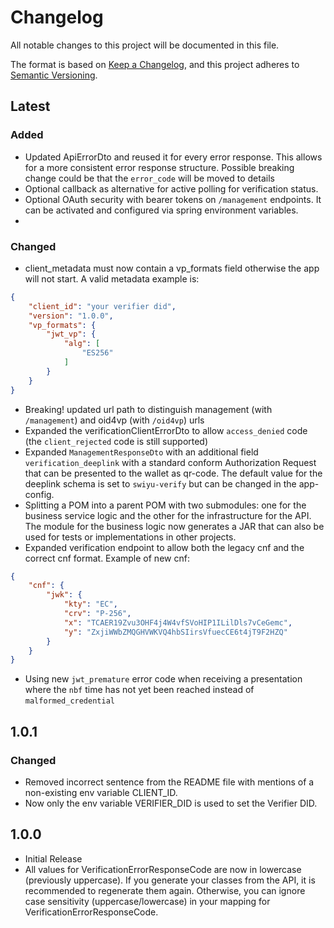 # Changelog

All notable changes to this project will be documented in this file.

The format is based on [Keep a Changelog](https://keepachangelog.com/en/1.1.0/),
and this project adheres to [Semantic Versioning](https://semver.org/spec/v2.0.0.html).

## Latest

### Added

- Updated ApiErrorDto and reused it for every error response. This allows for a more consistent error
  response structure. Possible breaking change could be that the `error_code` will be moved to details
- Optional callback as alternative for active polling for verification status.
- Optional OAuth security with bearer tokens on `/management` endpoints.
  It can be activated and configured via spring environment variables.
- 
### Changed

- client_metadata must now contain a vp_formats field otherwise the app will not start. A valid metadata example is:
```json
{
    "client_id": "your verifier did",
    "version": "1.0.0",
    "vp_formats": {
        "jwt_vp": {
            "alg": [
                "ES256"
            ]
        }
    }
}
```
- Breaking! updated url path to distinguish management (with `/management`) and oid4vp (with `/oid4vp`) urls
- Expanded the verificationClientErrorDto to allow `access_denied` code (the `client_rejected` code is still supported)
- Expanded `ManagementResponseDto` with an additional field `verification_deeplink` with a standard conform
  Authorization Request that can be presented to the wallet as qr-code. The default value for the deeplink schema is set
  to `swiyu-verify` but can be changed in the app-config.
- Splitting a POM into a parent POM with two submodules: one for the business service logic and the other for the
  infrastructure for the API. The module for the business logic now generates a JAR that can also be used for tests
  or implementations in other projects.
- Expanded verification endpoint to allow both the legacy cnf and the correct cnf format. Example of new cnf:

```json
{
    "cnf": {
        "jwk": {
            "kty": "EC",
            "crv": "P-256",
            "x": "TCAER19Zvu3OHF4j4W4vfSVoHIP1ILilDls7vCeGemc",
            "y": "ZxjiWWbZMQGHVWKVQ4hbSIirsVfuecCE6t4jT9F2HZQ"
        }
    }
}
```

- Using new `jwt_premature` error code when receiving a presentation where the `nbf` time has not yet been reached instead of `malformed_credential` 

## 1.0.1

### Changed

- Removed incorrect sentence from the README file with mentions of a non-existing env variable CLIENT_ID.
- Now only the env variable VERIFIER_DID is used to set the Verifier DID.

## 1.0.0

- Initial Release
- All values for VerificationErrorResponseCode are now in lowercase (previously uppercase).
  If you generate your classes from the API, it is recommended to regenerate them again.
  Otherwise, you can ignore case sensitivity (uppercase/lowercase) in your mapping for VerificationErrorResponseCode.